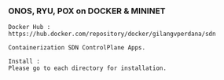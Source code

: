 ### ONOS, RYU, POX on DOCKER & MININET

```
Docker Hub : https://hub.docker.com/repository/docker/gilangvperdana/sdn
```

```
Containerization SDN ControlPlane Apps.

Install :
Please go to each directory for installation.
```
